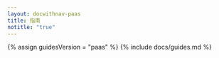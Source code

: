 ```yaml
---
layout: docwithnav-paas
title: 指南
notitle: "true"
---
```


{% assign guidesVersion = "paas" %}
{% include docs/guides.md %}